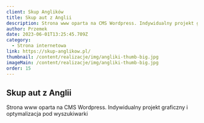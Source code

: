 ```yaml
---
client: Skup Anglików
title: Skup aut z Anglii
description: Strona www oparta na CMS Wordpress. Indywidualny projekt graficzny i optymalizacja pod wyszukiwarki
author: Przemek
date: 2023-06-01T13:25:45.709Z
category:
  - Strona internetowa
link: https://skup-anglikow.pl/
thumbnail: /content/realizacje/img/angliki-thumb-big.jpg
imageMain: /content/realizacje/img/angliki-thumb-big.jpg
order: 15
---
```


## Skup aut z Anglii

Strona www oparta na CMS Wordpress. Indywidualny projekt graficzny i optymalizacja pod wyszukiwarki